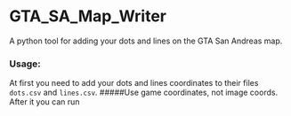 # GTA_SA_Map_Writer
A python tool for adding your dots and lines on the GTA San Andreas map.

### Usage:
At first you need to add your dots and lines coordinates to their files `dots.csv` and `lines.csv`. #####Use game coordinates, not image coords.
After it you can run 